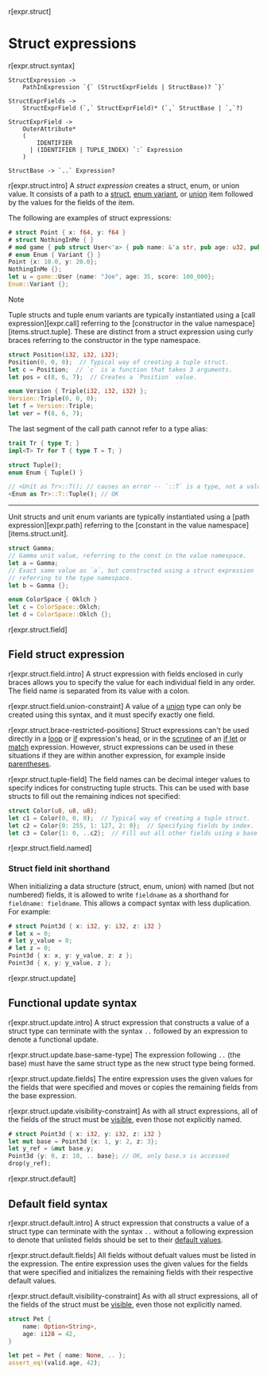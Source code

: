 r[expr.struct]

# Struct expressions

r[expr.struct.syntax]

```grammar,expressions
StructExpression ->
    PathInExpression `{` (StructExprFields | StructBase)? `}`

StructExprFields ->
    StructExprField (`,` StructExprField)* (`,` StructBase | `,`?)

StructExprField ->
    OuterAttribute*
    (
        IDENTIFIER
      | (IDENTIFIER | TUPLE_INDEX) `:` Expression
    )

StructBase -> `..` Expression?
```

r[expr.struct.intro]
A *struct expression* creates a struct, enum, or union value.
It consists of a path to a [struct], [enum variant], or [union] item followed by the values for the fields of the item.

The following are examples of struct expressions:

```rust
# struct Point { x: f64, y: f64 }
# struct NothingInMe { }
# mod game { pub struct User<'a> { pub name: &'a str, pub age: u32, pub score: usize } }
# enum Enum { Variant {} }
Point {x: 10.0, y: 20.0};
NothingInMe {};
let u = game::User {name: "Joe", age: 35, score: 100_000};
Enum::Variant {};
```

> [!NOTE]
> Tuple structs and tuple enum variants are typically instantiated using a [call expression][expr.call] referring to the [constructor in the value namespace][items.struct.tuple]. These are distinct from a struct expression using curly braces referring to the constructor in the type namespace.
>
> ```rust
> struct Position(i32, i32, i32);
> Position(0, 0, 0);  // Typical way of creating a tuple struct.
> let c = Position;  // `c` is a function that takes 3 arguments.
> let pos = c(8, 6, 7);  // Creates a `Position` value.
>
> enum Version { Triple(i32, i32, i32) };
> Version::Triple(0, 0, 0);
> let f = Version::Triple;
> let ver = f(8, 6, 7);
> ```
>
> The last segment of the call path cannot refer to a type alias:
>
> ```rust
> trait Tr { type T; }
> impl<T> Tr for T { type T = T; }
>
> struct Tuple();
> enum Enum { Tuple() }
>
> // <Unit as Tr>::T(); // causes an error -- `::T` is a type, not a value
> <Enum as Tr>::T::Tuple(); // OK
> ```
>
> ----
>
> Unit structs and unit enum variants are typically instantiated using a [path expression][expr.path] referring to the [constant in the value namespace][items.struct.unit].
>
> ```rust
> struct Gamma;
> // Gamma unit value, referring to the const in the value namespace.
> let a = Gamma;
> // Exact same value as `a`, but constructed using a struct expression
> // referring to the type namespace.
> let b = Gamma {};
>
> enum ColorSpace { Oklch }
> let c = ColorSpace::Oklch;
> let d = ColorSpace::Oklch {};
> ```

r[expr.struct.field]

## Field struct expression

r[expr.struct.field.intro]
A struct expression with fields enclosed in curly braces allows you to specify the value for each individual field in any order.
The field name is separated from its value with a colon.

r[expr.struct.field.union-constraint]
A value of a [union] type can only be created using this syntax, and it must specify exactly one field.

r[expr.struct.brace-restricted-positions]
Struct expressions can't be used directly in a [loop] or [if] expression's head, or in the [scrutinee] of an [if let] or [match] expression.
However, struct expressions can be used in these situations if they are within another expression, for example inside [parentheses].

r[expr.struct.tuple-field]
The field names can be decimal integer values to specify indices for constructing tuple structs.
This can be used with base structs to fill out the remaining indices not specified:

```rust
struct Color(u8, u8, u8);
let c1 = Color(0, 0, 0);  // Typical way of creating a tuple struct.
let c2 = Color{0: 255, 1: 127, 2: 0};  // Specifying fields by index.
let c3 = Color{1: 0, ..c2};  // Fill out all other fields using a base struct.
```

r[expr.struct.field.named]

### Struct field init shorthand

When initializing a data structure (struct, enum, union) with named (but not numbered) fields, it is allowed to write `fieldname` as a shorthand for `fieldname: fieldname`.
This allows a compact syntax with less duplication.
For example:

```rust
# struct Point3d { x: i32, y: i32, z: i32 }
# let x = 0;
# let y_value = 0;
# let z = 0;
Point3d { x: x, y: y_value, z: z };
Point3d { x, y: y_value, z };
```

r[expr.struct.update]

## Functional update syntax

r[expr.struct.update.intro]
A struct expression that constructs a value of a struct type can terminate with the syntax `..` followed by an expression to denote a functional update.

r[expr.struct.update.base-same-type]
The expression following `..` (the base) must have the same struct type as the new struct type being formed.

r[expr.struct.update.fields]
The entire expression uses the given values for the fields that were specified and moves or copies the remaining fields from the base expression.

r[expr.struct.update.visibility-constraint]
As with all struct expressions, all of the fields of the struct must be [visible], even those not explicitly named.

```rust
# struct Point3d { x: i32, y: i32, z: i32 }
let mut base = Point3d {x: 1, y: 2, z: 3};
let y_ref = &mut base.y;
Point3d {y: 0, z: 10, .. base}; // OK, only base.x is accessed
drop(y_ref);
```

r[expr.struct.default]

## Default field syntax

r[expr.struct.default.intro]
A struct expression that constructs a value of a struct type can terminate with the syntax `..` without a following expression to denote that unlisted fields should be set to their [default values].

r[expr.struct.default.fields]
All fields without defualt values must be listed in the expression.
The entire expression uses the given values for the fields that were specified and initializes the remaining fields with their respective default values.

r[expr.struct.default.visibility-constraint]
As with all struct expressions, all of the fields of the struct must be [visible], even those not explicitly named.

```rust
struct Pet {
    name: Option<String>,
    age: i128 = 42,
}

let pet = Pet { name: None, .. };
assert_eq!(valid.age, 42);
```

[enum variant]: ../items/enumerations.md
[if let]: if-expr.md#if-let-expressions
[if]: if-expr.md#if-expressions
[loop]: loop-expr.md
[match]: match-expr.md
[parentheses]: grouped-expr.md
[struct]: ../items/structs.md
[union]: ../items/unions.md
[visible]: ../visibility-and-privacy.md
[scrutinee]: ../glossary.md#scrutinee
[default values]: ../items/structs.md#default-field-values
